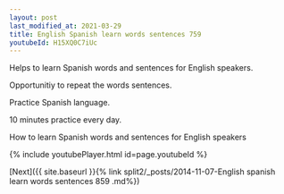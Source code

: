 ```yaml
---
layout: post
last_modified_at: 2021-03-29
title: English Spanish learn words sentences 759 
youtubeId: H15XQ0C7iUc
---
```

 
 
Helps to learn Spanish words and sentences for English speakers.

Opportunitiy to repeat the words sentences. 

Practice Spanish language. 
 
10 minutes practice every day. 
 
How to learn Spanish words and sentences for English speakers 
 
{% include youtubePlayer.html id=page.youtubeId %}
 
 
[Next]({{ site.baseurl }}{% link  split2/_posts/2014-11-07-English spanish learn words sentences 859 .md%})
 
